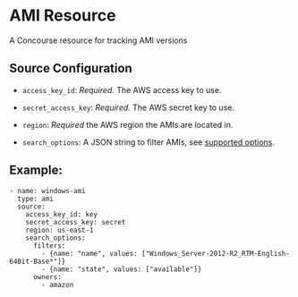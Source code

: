 # AMI Resource

A Concourse resource for tracking AMI versions

## Source Configuration

* `access_key_id`: *Required.* The AWS access key to use.

* `secret_access_key`: *Required.* The AWS secret key to use.

* `region`: *Required* the AWS region the AMIs are located in.

* `search_options`: A JSON string to filter AMIs, see [supported options](http://docs.aws.amazon.com/sdkforruby/api/Aws/EC2/Client.html#describe_images-instance_method).

## Example:

```
- name: windows-ami
  type: ami
  source:
    access_key_id: key
    secret_access_key: secret
    region: us-east-1
    search_options:
      filters:
        - {name: "name", values: ["Windows_Server-2012-R2_RTM-English-64Bit-Base*"]}
        - {name: "state", values: ["available"]}
      owners:
        - amazon

```
